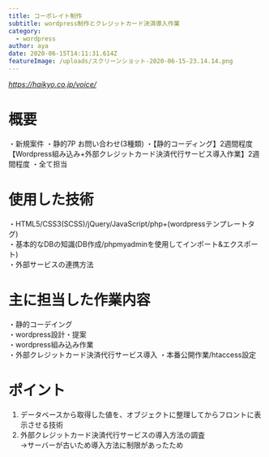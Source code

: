 ```yaml
---
title: コーポレイト制作
subtitle: wordpress制作とクレジットカード決済導入作業
category:
  - wordpress
author: aya
date: 2020-06-15T14:11:31.614Z
featureImage: /uploads/スクリーンショット-2020-06-15-23.14.14.png
---
```

*<https://haikyo.co.jp/voice/>*

# 概要
・新規案件
・静的7P お問い合わせ(3種類)
・【静的コーディング】2週間程度 【Wordpress組み込み+外部クレジットカード決済代行サービス導入作業】2週間程度
・全て担当

# 使用した技術
・HTML5/CSS3(SCSS)/jQuery/JavaScript/php+(wordpressテンプレートタグ)\
・基本的なDBの知識(DB作成/phpmyadminを使用してインポート&エクスポート)  
・外部サービスの連携方法

# 主に担当した作業内容
・静的コーデイング\
・wordpress設計・提案\
・wordpress組み込み作業\
・外部クレジットカード決済代行サービス導入
・本番公開作業/htaccess設定

# ポイント
1. データベースから取得した値を、オブジェクトに整理してからフロントに表示させる技術  
2. 外部クレジットカード決済代行サービスの導入方法の調査  
→サーバーが古いため導入方法に制限があったため